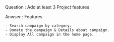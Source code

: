 Question : Add at least 3 Project features

Anwser : Features

    - Search campaign by category.
    - Donate the campaign & Details about campaign.
    - Display All campaign in the home page.
